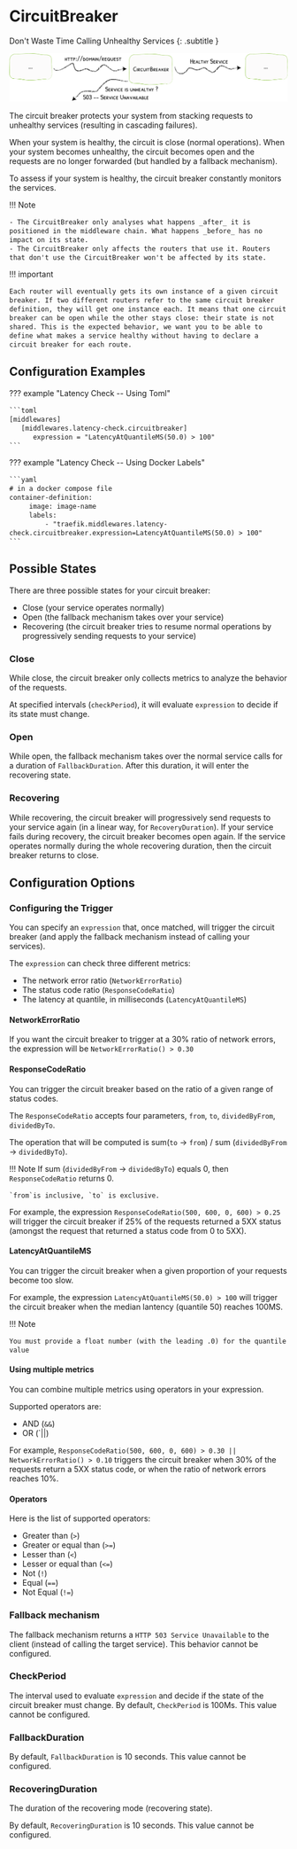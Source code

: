 # CircuitBreaker

Don't Waste Time Calling Unhealthy Services
{: .subtitle }

![CircuitBreaker](../assets/img/middleware/circuitbreaker.png) 

The circuit breaker protects your system from stacking requests to unhealthy services (resulting in cascading failures).

When your system is healthy, the circuit is close (normal operations). 
When your system becomes unhealthy, the circuit becomes open and the requests are no longer forwarded (but handled by a fallback mechanism).

To assess if your system is healthy, the circuit breaker constantly monitors the services. 

!!! Note

    - The CircuitBreaker only analyses what happens _after_ it is positioned in the middleware chain. What happens _before_ has no impact on its state.
    - The CircuitBreaker only affects the routers that use it. Routers that don't use the CircuitBreaker won't be affected by its state.

!!! important

    Each router will eventually gets its own instance of a given circuit breaker. If two different routers refer to the same circuit breaker definition, they will get one instance each. It means that one circuit breaker can be open while the other stays close: their state is not shared. This is the expected behavior, we want you to be able to define what makes a service healthy without having to declare a circuit breaker for each route.

## Configuration Examples

??? example "Latency Check -- Using Toml"

    ```toml
    [middlewares]
       [middlewares.latency-check.circuitbreaker]
          expression = "LatencyAtQuantileMS(50.0) > 100"
    ```

??? example "Latency Check -- Using Docker Labels"
   
    ```yaml
    # in a docker compose file
    container-definition:
         image: image-name
         labels:
             - "traefik.middlewares.latency-check.circuitbreaker.expression=LatencyAtQuantileMS(50.0) > 100"
    ```

## Possible States

There are three possible states for your circuit breaker:

- Close (your service operates normally)
- Open (the fallback mechanism takes over your service)
- Recovering (the circuit breaker tries to resume normal operations by progressively sending requests to your service)
   
### Close

While close, the circuit breaker only collects metrics to analyze the behavior of the requests.

At specified intervals (`checkPeriod`), it will evaluate `expression` to decide if its state must change. 

### Open

While open, the fallback mechanism takes over the normal service calls for a duration of `FallbackDuration`. After this duration, it will enter the recovering state.

### Recovering

While recovering, the circuit breaker will progressively send requests to your service again (in a linear way, for `RecoveryDuration`). If your service fails during recovery, the circuit breaker becomes open again. If the service operates normally during the whole recovering duration, then the circuit breaker returns to close.

## Configuration Options

### Configuring the Trigger

You can specify an `expression` that, once matched, will trigger the circuit breaker (and apply the fallback mechanism instead of calling your services).

The `expression` can check three different metrics:

- The network error ratio (`NetworkErrorRatio`)
- The status code ratio (`ResponseCodeRatio`)
- The latency at quantile, in milliseconds (`LatencyAtQuantileMS`)
   
#### NetworkErrorRatio

If you want the circuit breaker to trigger at a 30% ratio of network errors, the expression will be `NetworkErrorRatio() > 0.30`

#### ResponseCodeRatio

You can trigger the circuit breaker based on the ratio of a given range of status codes.

The `ResponseCodeRatio` accepts four parameters, `from`, `to`, `dividedByFrom`, `dividedByTo`.

The operation that will be computed is sum(`to` -> `from`) / sum (`dividedByFrom` -> `dividedByTo`).

!!! Note
    If sum (`dividedByFrom` -> `dividedByTo`) equals 0, then `ResponseCodeRatio` returns 0.
    
    `from`is inclusive, `to` is exclusive. 

For example, the expression `ResponseCodeRatio(500, 600, 0, 600) > 0.25` will trigger the circuit breaker if 25% of the requests returned a 5XX status (amongst the request that returned a status code from 0 to 5XX). 

#### LatencyAtQuantileMS

You can trigger the circuit breaker when a given proportion of your requests become too slow.

For example, the expression `LatencyAtQuantileMS(50.0) > 100` will trigger the circuit breaker when the median lantency (quantile 50) reaches 100MS.

!!! Note

    You must provide a float number (with the leading .0) for the quantile value
 
#### Using multiple metrics

You can combine multiple metrics using operators in your expression.

Supported operators are:

- AND (`&&`)
- OR (`||)

For example, `ResponseCodeRatio(500, 600, 0, 600) > 0.30 || NetworkErrorRatio() > 0.10` triggers the circuit breaker when 30% of the requests return a 5XX status code, or when the ratio of network errors reaches 10%. 

#### Operators

Here is the list of supported operators:

- Greater than (`>`)
- Greater or equal than (`>=`)
- Lesser than (`<`)
- Lesser or equal than (`<=`)
- Not (`!`)
- Equal (`==`)
- Not Equal (`!=`)
 
### Fallback mechanism

The fallback mechanism returns a `HTTP 503 Service Unavailable` to the client (instead of calling the target service). This behavior cannot be configured. 
   
### CheckPeriod

The interval used to evaluate `expression` and decide if the state of the circuit breaker must change. By default, `CheckPeriod` is 100Ms. This value cannot be configured.

### FallbackDuration

By default, `FallbackDuration` is 10 seconds. This value cannot be configured.

### RecoveringDuration

The duration of the recovering mode (recovering state). 

By default, `RecoveringDuration` is 10 seconds. This value cannot be configured.  
